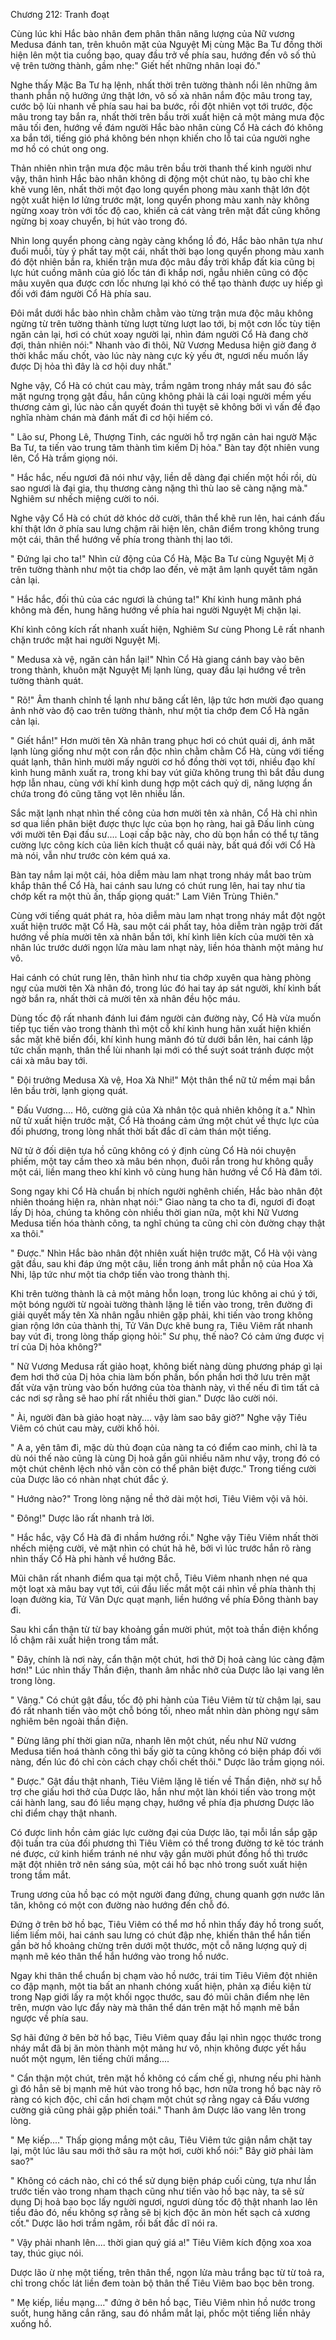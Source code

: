 




Chương 212: Tranh đoạt


Cùng lúc khi Hắc bào nhân đem phân thân năng lượng của Nữ vương Medusa đánh tan, trên khuôn mặt của Nguyệt Mị cùng Mặc Ba Tư đồng thời hiện lên một tia cuồng bạo, quay đầu trở về phía sau, hướng đến vô số thủ vệ trên tường thành, gầm nhẹ:" Giết hết những nhân loại đó."

Nghe thấy Mặc Ba Tư hạ lệnh, nhất thời trên tường thành nổi lên những âm thanh phẫn nộ hưởng ứng thật lớn, vô số xà nhân nắm độc mâu trong tay, cước bộ lùi nhanh về phía sau hai ba bước, rồi đột nhiên vọt tới trước, độc mâu trong tay bắn ra, nhất thời trên bầu trời xuất hiện cả một mảng mưa độc mâu tối đen, hướng về đám người Hắc bào nhân cùng Cổ Hà cách đó không xa bắn tới, tiếng gió phá không bén nhọn khiến cho lỗ tai của người nghe mơ hồ có chút ong ong.

Thản nhiên nhìn trận mưa độc mâu trên bầu trời thanh thế kinh người như vậy, thân hình Hắc bào nhân không di động một chút nào, tụ bào chỉ khe khẽ vung lên, nhất thời một đạo long quyển phong màu xanh thật lớn đột ngột xuất hiện lơ lửng trước mặt, long quyển phong màu xanh này không ngừng xoay tròn với tốc độ cao, khiến cả cát vàng trên mặt đất cũng không ngừng bị xoay chuyển, bị hút vào trong đó.

Nhìn long quyển phong càng ngày càng khổng lồ đó, Hắc bào nhân tựa như đuổi muỗi, tùy ý phất tay một cái, nhất thời bạo long quyển phong màu xanh đó đột nhiên bắn ra, khiến trận mưa độc mâu đầy trời khắp đất kia cũng bị lực hút cuồng mãnh của gió lốc tán đi khắp nơi, ngẫu nhiên cũng có độc mâu xuyên qua được cơn lốc nhưng lại khó có thể tạo thành được uy hiếp gì đối với đám người Cổ Hà phía sau.

Đôi mắt dưới hắc bào nhìn chằm chằm vào từng trận mưa độc mâu không ngừng từ trên tường thành từng lượt từng lượt lao tới, bị một cơn lốc tùy tiện ngăn cản lại, hơi có chút xoay người lại, nhìn đám người Cổ Hà đang chờ đợi, thản nhiên nói:" Nhanh vào đi thôi, Nữ Vương Medusa hiện giờ đang ở thời khắc mấu chốt, vào lúc này nàng cực kỳ yếu ớt, ngươi nếu muốn lấy được Dị hỏa thì đây là cơ hội duy nhất."

Nghe vậy, Cổ Hà có chút cau mày, trầm ngâm trong nháy mắt sau đó sắc mặt ngưng trọng gật đầu, hắn cũng không phải là cái loại người mềm yếu thương cảm gì, lúc nào cần quyết đoán thì tuyệt sẽ không bởi vì vấn đề đạo nghĩa nhàm chán mà đánh mất đi cơ hội hiếm có.

" Lão sư, Phong Lê, Thượng Tinh, các người hỗ trợ ngăn cản hai ngườ Mặc Ba Tư, ta tiến vào trung tâm thành tìm kiếm Dị hỏa." Bàn tay đột nhiên vung lên, Cổ Hà trầm giọng nói.

" Hắc hắc, nếu ngươi đã nói như vậy, liền dễ dàng đại chiến một hồi rồi, dù sao ngươi là đại gia, thụ thương càng nặng thì thù lao sẽ càng nặng mà." Nghiêm sư nhếch miệng cười to nói.

Nghe vậy Cổ Hà có chút dở khóc dở cười, thân thể khẽ run lên, hai cánh đấu khí thật lớn ở phía sau lưng chậm rãi hiện lên, chân điểm trong không trung một cái, thân thể hướng về phía trong thành thị lao tới.

" Đứng lại cho ta!" Nhìn cử động của Cổ Hà, Mặc Ba Tư cùng Nguyệt Mị ở trên tường thành như một tia chớp lao đến, vẻ mặt âm lạnh quyết tâm ngăn cản lại.

" Hắc hắc, đối thủ của các ngươi là chúng ta!" Khí kình hung mãnh phá không mà đến, hung hăng hướng về phía hai người Nguyệt Mị chặn lại.

Khí kình công kích rất nhanh xuất hiện, Nghiêm Sư cùng Phong Lê rất nhanh chặn trước mặt hai người Nguyệt Mị.

" Medusa xà vệ, ngăn cản hắn lại!" Nhìn Cổ Hà giang cánh bay vào bên trong thành, khuôn mặt Nguyệt Mị lạnh lùng, quay đầu lại hướng về trên tường thành quát.

" Rõ!" Âm thanh chỉnh tề lạnh như băng cất lên, lập tức hơn mười đạo quang ảnh nhờ vào độ cao trên tường thành, như một tia chớp đem Cổ Hà ngăn cản lại.

" Giết hắn!" Hơn mười tên Xà nhân trang phục hơi có chút quái dị, ánh măt lạnh lùng giống như một con rắn độc nhìn chằm chằm Cổ Hà, cùng với tiếng quát lạnh, thân hình mười mấy người cơ hồ đồng thời vọt tới, nhiều đạo khí kình hung mãnh xuất ra, trong khi bay vút giữa không trung thì bắt đầu dung hợp lẫn nhau, cùng với khí kình dung hợp một cách quỷ dị, năng lượng ẩn chứa trong đó cũng tăng vọt lên nhiều lần.

Sắc mặt lạnh nhạt nhìn thế công của hơn mười tên xà nhân, Cổ Hà chỉ nhìn sơ qua liền phân biệt được thực lực của bọn họ ràng, hai gã Đấu linh cùng với mười tên Đại đấu sư.... Loại cấp bậc này, cho dù bọn hắn có thể tự tăng cường lực công kích của liên kích thuật cổ quái này, bất quá đối với Cổ Hà mà nói, vẫn như trước còn kém quá xa.

Bàn tay nắm lại một cái, hỏa diễm màu lam nhạt trong nháy mắt bao trùm khắp thân thể Cổ Hà, hai cánh sau lưng có chút rung lên, hai tay như tia chớp kết ra một thủ ấn, thấp giọng quát:" Lam Viên Trùng Thiên."

Cùng với tiếng quát phát ra, hỏa diễm màu lam nhạt trong nháy mắt đột ngột xuất hiện trước mặt Cổ Hà, sau một cái phất tay, hỏa diễm tràn ngập trời đất hướng về phía mười tên xà nhân bắn tới, khí kình liên kích của mười tên xà nhân lúc trước dưới ngọn lửa màu lam nhạt này, liền hóa thành một mảng hư vô.

Hai cánh có chút rung lên, thân hình như tia chớp xuyên qua hàng phòng ngự của mười tên Xà nhân đó, trong lúc đó hai tay áp sát người, khí kình bất ngờ bắn ra, nhất thời cả mười tên xà nhân đều hộc máu.

Dùng tốc độ rất nhanh đánh lui đám người cản đường này, Cổ Hà vừa muốn tiếp tục tiến vào trong thành thì một cỗ khí kình hung hãn xuất hiện khiến sắc mặt khẽ biến đổi, khí kình hung mãnh đó từ dưới bắn lên, hai cánh lập tức chấn mạnh, thân thể lùi nhanh lại mới có thể suýt soát tránh được một cái xà mâu bay tới.

" Đội trưởng Medusa Xà vệ, Hoa Xà Nhi!" Một thân thể nữ tử mềm mại bắn lên bầu trời, lạnh giọng quát.

" Đấu Vương.... Hô, cường giả của Xà nhân tộc quả nhiên không ít a." Nhìn nữ tử xuất hiện trước mặt, Cổ Hà thoáng cảm ứng một chút về thực lực của đối phương, trong lòng nhất thời bất đắc dĩ cảm thán một tiếng.

Nữ tử ở đối diện tựa hồ cũng không có ý định cùng Cổ Hà nói chuyện phiếm, một tay cầm theo xà mâu bén nhọn, đuôi rắn trong hư không quẫy một cái, liền mang theo khí kình vô cùng hung hãn hướng về Cổ Hà đâm tới.

Song ngay khi Cổ Hà chuẩn bị nhích người nghênh chiến, Hắc bào nhân đột nhiên thoáng hiện ra, nhàn nhạt nói:" Giao nàng ta cho ta đi, ngươi đi đoạt lấy Dị hỏa, chúng ta không còn nhiều thời gian nữa, một khi Nữ Vương Medusa tiến hóa thành công, ta nghĩ chúng ta cũng chỉ còn đường chạy thật xa thôi."

" Được." Nhìn Hắc bào nhân đột nhiên xuất hiện trước mặt, Cổ Hà vội vàng gật đầu, sau khi đáp ứng một câu, liền trong ánh mắt phẫn nộ của Hoa Xà Nhi, lập tức như một tia chớp tiến vào trong thành thị.

Khi trên tường thành là cả một mảng hỗn loạn, trong lúc không ai chú ý tới, một bóng người từ ngoài tường thành lặng lẽ tiến vào trong, trên đường đi giải quyết mấy tên Xà nhân ngẫu nhiên gặp phải, khi tiến vào trong không gian rộng lớn của thành thị, Tử Vân Dực khẽ bung ra, Tiêu Viêm rất nhanh bay vút đi, trong lòng thấp giọng hỏi:" Sư phụ, thế nào? Có cảm ứng được vị trí của Dị hỏa không?"

" Nữ Vương Medusa rất giảo hoạt, không biết nàng dùng phương pháp gì lại đem hơi thở của Dị hỏa chia làm bốn phần, bốn phần hơi thở lưu trên mặt đất vừa vặn trùng vào bốn hướng của tòa thành này, vì thế nếu đi tìm tất cả các nơi sợ rằng sẽ hao phí rất nhiều thời gian." Dược lão cười nói.

" Ài, người đàn bà giảo hoạt này.... vậy làm sao bây giờ?" Nghe vậy Tiêu Viêm có chút cau mày, cười khổ hỏi.

" A a, yên tâm đi, mặc dù thủ đoạn của nàng ta có điểm cao minh, chỉ là ta dù nói thế nào cũng là cùng Dị hoả gần gũi nhiều năm như vậy, trong đó có một chút chênh lệch nhỏ vẫn còn có thể phân biệt được." Trong tiếng cười của Dược lão có nhàn nhạt chút đắc ý.

" Hướng nào?" Trong lòng nặng nề thở dài một hơi, Tiêu Viêm vội vã hỏi.

" Đông!" Dược lão rất nhanh trả lời.

" Hắc hắc, vậy Cổ Hà đã đi nhầm hướng rồi." Nghe vậy Tiêu Viêm nhất thời nhếch miệng cười, vẻ mặt nhìn có chút hả hê, bởi vì lúc trước hắn rõ ràng nhìn thấy Cổ Hà phi hành về hướng Bắc.

Mũi chân rất nhanh điểm qua tại một chỗ, Tiêu Viêm nhanh nhẹn né qua một loạt xà mâu bay vụt tới, cúi đầu liếc mắt một cái nhìn về phía thành thị loạn đường kia, Tử Vân Dực quạt mạnh, liền hướng về phía Đông thành bay đi.

Sau khi cẩn thận từ từ bay khoảng gần mười phút, một toà thần điện khổng lồ chậm rãi xuất hiện trong tầm mắt.

" Đây, chính là nơi này, cẩn thận một chút, hơi thở Dị hoả càng lúc càng đậm hơn!" Lúc nhìn thấy Thần điện, thanh âm nhắc nhở của Dược lão lại vang lên trong lòng.

" Vâng." Có chút gật đầu, tốc độ phi hành của Tiêu Viêm từ từ chậm lại, sau đó rất nhanh tiến vào một chỗ bóng tối, nheo mắt nhìn dàn phòng ngự sâm nghiêm bên ngoài thần điện.

" Đừng lãng phí thời gian nữa, nhanh lên một chút, nếu như Nữ vương Medusa tiến hoá thành công thì bấy giờ ta cũng không có biện pháp đối với nàng, đến lúc đó chỉ còn cách chạy chối chết thôi." Dược lão trầm giọng nói.

" Được." Gật đầu thật nhanh, Tiêu Viêm lặng lẽ tiến về Thần điện, nhờ sự hỗ trợ che giấu hơi thở của Dược lão, hắn như một làn khói tiến vào trong một cái hành lang, sau đó liều mạng chạy, hướng về phía địa phương Dược lão chỉ điểm chạy thật nhanh.

Có được linh hồn cảm giác lực cường đại của Dược lão, tại mỗi lần sắp gặp đội tuần tra của đối phương thì Tiêu Viêm có thể trong đường tơ kẽ tóc tránh né được, cứ kinh hiểm tránh né như vậy gần mười phút đồng hồ thì trước mặt đột nhiên trở nên sáng sủa, một cái hồ bạc nhỏ trong suốt xuất hiện trong tầm mắt.

Trung ương của hồ bạc có một người đang đứng, chung quanh gợn nước lăn tăn, không có một con đường nào hướng đến chỗ đó.

Đứng ở trên bờ hồ bạc, Tiêu Viêm có thể mơ hồ nhìn thấy đáy hồ trong suốt, liếm liếm môi, hai cánh sau lưng có chút đập nhẹ, khiến thân thể hắn tiến gần bờ hồ khoảng chừng trên dưới một thước, một cỗ năng lượng quỷ dị mạnh mẽ kéo thân thể hắn hướng vào trong hồ nước.

Ngay khi thân thể chuẩn bị chạm vào hồ nước, trái tim Tiêu Viêm đột nhiên co đập mạnh, một tia bất an nhanh chóng xuất hiện, phản xạ điều kiện từ trong Nạp giới lấy ra một khối ngọc thước, sau đó mũi chân điểm nhẹ lên trên, mượn vào lực đẩy này mà thân thể dán trên mặt hồ mạnh mẽ bắn ngược về phía sau.

Sợ hãi đứng ở bên bờ hồ bạc, Tiêu Viêm quay đầu lại nhìn ngọc thước trong nháy mắt đã bị ăn mòn thành một mảng hư vô, nhịn không được yết hầu nuốt một ngụm, lên tiếng chửi mắng....

" Cẩn thận một chút, trên mặt hồ không có cấm chế gì, nhưng nếu phi hành gì đó hẳn sẽ bị mạnh mẽ hút vào trong hồ bạc, hơn nữa trong hồ bạc này rõ ràng có kịch độc, chỉ cần hơi chạm một chút sợ rằng ngay cả Đấu vương cường giả cũng phải gặp phiền toái." Thanh âm Dược lão vang lên trong lòng.

" Mẹ kiếp...." Thấp giọng mắng một câu, Tiêu Viêm tức giận nắm chặt tay lại, một lúc lâu sau mới thở sâu ra một hơi, cười khổ nói:" Bây giờ phải làm sao?"

" Không có cách nào, chỉ có thể sử dụng biện pháp cuối cùng, tựa như lần trước tiến vào trong nham thạch cũng như tiến vào hồ bạc này, ta sẽ sử dụng Dị hoả bao bọc lấy người ngươi, ngươi dùng tốc độ thật nhanh lao lên tiểu đảo đó, nếu không sợ rằng sẽ bị kịch độc ăn mòn hết sạch cả xương cốt." Dược lão hơi trầm ngâm, rồi bất đắc dĩ nói ra.

" Vậy phải nhanh lên.... thời gian quý giá a!" Tiêu Viêm kích động xoa xoa tay, thúc giục nói.

Dược lão ừ nhẹ một tiếng, trên thân thể, ngọn lửa màu trắng bạc từ từ toả ra, chỉ trong chốc lát liền đem toàn bộ thân thể Tiêu Viêm bao bọc bên trong.

" Mẹ kiếp, liều mạng...." đứng ở bên hồ bạc, Tiêu Viêm nhìn hồ nước trong suốt, hung hăng cắn răng, sau đó nhắm mắt lại, phốc một tiếng liền nhảy xuống hồ.




